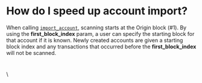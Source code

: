 # How do I speed up account import?

When calling [`import_account`](https://mobilecoin.gitbook.io/full-service-api/api-endpoints/v2/account/account/import\_account), scanning starts at the Origin block (#1). By using the **first\_block\_index** param, a user can specify the starting block for that account if it is known. Newly created accounts are given a starting block index and any transactions that occurred before the **first\_block\_index** will not be scanned.

###

\
\
